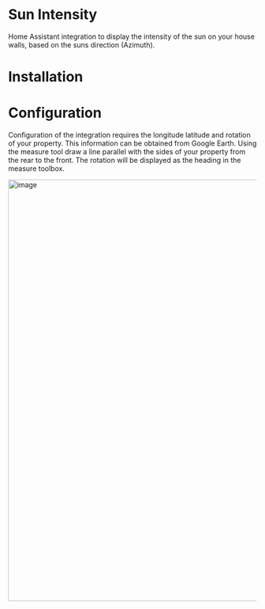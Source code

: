 # Sun Intensity
Home Assistant integration to display the intensity of the sun on your house walls, based on the suns direction (Azimuth).

# Installation



# Configuration

Configuration of the integration requires the longitude latitude and rotation of your property. This information can be obtained from Google Earth.
Using the measure tool draw a line parallel with the sides of your property from the rear to the front. The rotation will be displayed as the heading in the measure toolbox.

<img width="672" height="853" alt="image" src="https://github.com/user-attachments/assets/5750ecb5-b3b1-484f-ba22-80c384f3500f" />


